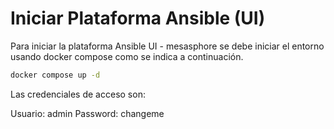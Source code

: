 # Iniciar Plataforma Ansible (UI)

Para iniciar la plataforma Ansible UI - mesasphore se debe iniciar el entorno usando docker compose como se indica a continuación.

```sh
docker compose up -d
```

Las credenciales de acceso son:

Usuario: admin
Password: changeme


